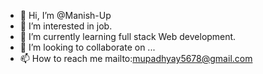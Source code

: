 - 👋 Hi, I’m @Manish-Up
- 👀 I’m interested in job.
- 🌱 I’m currently learning full stack Web development.
- 💞️ I’m looking to collaborate on ...
- 📫 How to reach me mailto:mupadhyay5678@gmail.com

<!---
Manish-Up/Manish-Up is a ✨ special ✨ repository because its `README.md` (this file) appears on your GitHub profile.
You can click the Preview link to take a look at your changes.
--->
